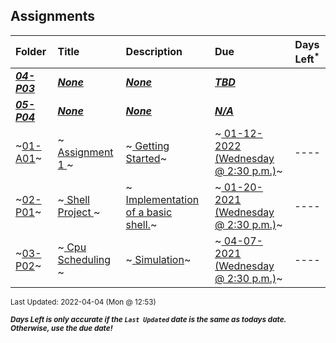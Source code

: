 ## Assignments

| Folder | Title | Description | Due | Days Left<sup>*</sup> |
|:------|:------|:------|:------|:-----:|
| ***<a href="https://github.com/rugbyprof/5143-Operating-Systems/tree/master/Assignments/04-P03">04-P03</a>*** | ***<a href="https://github.com/rugbyprof/5143-Operating-Systems/tree/master/Assignments/04-P03">None</a>*** | ***<a href="https://github.com/rugbyprof/5143-Operating-Systems/tree/master/Assignments/04-P03">None</a>*** | ***<a href="https://github.com/rugbyprof/5143-Operating-Systems/tree/master/Assignments/04-P03"> TBD</a>*** |  |
| ***<a href="https://github.com/rugbyprof/5143-Operating-Systems/tree/master/Assignments/05-P04">05-P04</a>*** | ***<a href="https://github.com/rugbyprof/5143-Operating-Systems/tree/master/Assignments/05-P04">None</a>*** | ***<a href="https://github.com/rugbyprof/5143-Operating-Systems/tree/master/Assignments/05-P04">None</a>*** | ***<a href="https://github.com/rugbyprof/5143-Operating-Systems/tree/master/Assignments/05-P04">N/A</a>*** |  |
| ~<a href="https://github.com/rugbyprof/5143-Operating-Systems/tree/master/Assignments/01-A01">01-A01</a>~ | ~<a href="https://github.com/rugbyprof/5143-Operating-Systems/tree/master/Assignments/01-A01"> Assignment 1 </a>~ | ~<a href="https://github.com/rugbyprof/5143-Operating-Systems/tree/master/Assignments/01-A01"> Getting Started</a>~ | ~<a href="https://github.com/rugbyprof/5143-Operating-Systems/tree/master/Assignments/01-A01"> 01-12-2022 (Wednesday @ 2:30 p.m.)</a>~ | ---- |
| ~<a href="https://github.com/rugbyprof/5143-Operating-Systems/tree/master/Assignments/02-P01">02-P01</a>~ | ~<a href="https://github.com/rugbyprof/5143-Operating-Systems/tree/master/Assignments/02-P01"> Shell Project </a>~ | ~<a href="https://github.com/rugbyprof/5143-Operating-Systems/tree/master/Assignments/02-P01"> Implementation of a basic shell.</a>~ | ~<a href="https://github.com/rugbyprof/5143-Operating-Systems/tree/master/Assignments/02-P01"> 01-20-2021 (Wednesday @ 2:30 p.m.)</a>~ | ---- |
| ~<a href="https://github.com/rugbyprof/5143-Operating-Systems/tree/master/Assignments/03-P02">03-P02</a>~ | ~<a href="https://github.com/rugbyprof/5143-Operating-Systems/tree/master/Assignments/03-P02"> Cpu Scheduling </a>~ | ~<a href="https://github.com/rugbyprof/5143-Operating-Systems/tree/master/Assignments/03-P02"> Simulation</a>~ | ~<a href="https://github.com/rugbyprof/5143-Operating-Systems/tree/master/Assignments/03-P02"> 04-07-2021 (Wednesday @ 2:30 p.m.)</a>~ | ---- |

<sup>Last Updated: 2022-04-04 (Mon @ 12:53)</sup> 

<sup>***Days Left is only accurate if the `Last Updated` date is the same as todays date. Otherwise, use the due date!***</sup> 